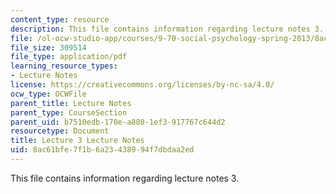 ```yaml
---
content_type: resource
description: This file contains information regarding lecture notes 3.
file: /ol-ocw-studio-app/courses/9-70-social-psychology-spring-2013/8ac61bfe7f1b6a23438994f7dbdaa2ed_MIT9_70S13_Lect3.pdf
file_size: 309514
file_type: application/pdf
learning_resource_types:
- Lecture Notes
license: https://creativecommons.org/licenses/by-nc-sa/4.0/
ocw_type: OCWFile
parent_title: Lecture Notes
parent_type: CourseSection
parent_uid: b7510edb-170e-a880-1ef3-917767c644d2
resourcetype: Document
title: Lecture 3 Lecture Notes
uid: 8ac61bfe-7f1b-6a23-4389-94f7dbdaa2ed
---
```

This file contains information regarding lecture notes 3.
